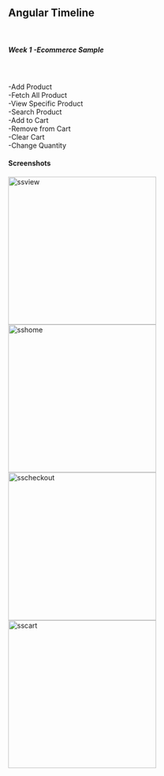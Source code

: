 <h2>Angular Timeline</h2><br>
<h5>Week 1 -Ecommerce Sample</h5> <br>
<br>
  -Add Product <br>
  -Fetch All Product<br>
  -View Specific Product<br>
  -Search Product<br>
  -Add to Cart<br>
  -Remove from Cart<br>
  -Clear Cart<br>
  -Change Quantity <br>
  
<h4>Screenshots</h4>

<img width="300" src="https://i.ibb.co/PzWgxXf/ssview.png" alt="ssview" border="0">
<img  width="300" src="https://i.ibb.co/m9876hv/sshome.png" alt="sshome" border="0"><img  width="300" src="https://i.ibb.co/3NHpXfG/sscheckout.png" alt="sscheckout" border="0">
<img  width="300" src="https://i.ibb.co/NFV3fqD/sscart.png" alt="sscart" border="0">
